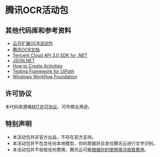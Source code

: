 # 腾讯OCR活动包

## 其他代码库和参考资料
* [云可扩展OCR活动包](https://github.com/allenlooplee/CloudOcrActivitiesPack)
* [腾讯OCR文档](https://cloud.tencent.com/product/ocr-catalog/developer)
* [Tencent Cloud API 3.0 SDK for .NET](https://github.com/TencentCloud/tencentcloud-sdk-dotnet)
* [JSON.NET](https://github.com/JamesNK/Newtonsoft.Json)
* [How to Create Activities](https://docs.uipath.com/integrations/docs/how-to-create-activities)
* [Testing Framework for UiPath](https://connect.uipath.com/marketplace/components/uipath-testing-framework)
* [Windows Workflow Foundation](https://docs.microsoft.com/en-us/dotnet/framework/windows-workflow-foundation/)

## 许可协议

本代码库遵循[MIT许可协议](https://github.com/allenlooplee/TencentOcrActivitiesPack/blob/master/LICENSE)，可作商业用途。

## 特别声明
* 本活动包并非官方出品，不存在官方支持。
* 本活动包并不包含任何本地模型，你的票据将会发往腾讯云进行文字识别。
* 本活动包并不收取任何费用，腾讯云可能[根据你的使用情况收取费用](https://cloud.tencent.com/product/ocr-catalog/pricing)。
